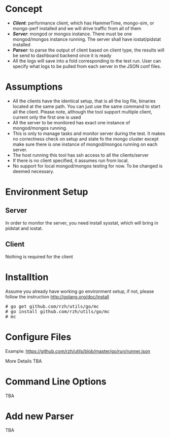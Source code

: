 # Concept
- _**Client**_: performance client, which has HammerTime, mongo-sim, or mongo-perf installed and we will drive traffic from all of them
- _**Server**_: mongod or mongos instance. There must be one mongod/mongos instance running. The server shall have iostat/pidstat installed
- _**Parser**_: to parse the output of client based on client type, the results will be send to dashboard backend once it is ready
- All the logs will save into a fold corresponding to the test run. User can specify what logs to be pulled from each server in the JSON conf files.

# Assumptions
- All the clients have the identical setup, that is all the log file, binaries located at the same path. You can just use the same command to start all the client. Please note, although the tool support multiple client, current only the first one is used
- All the server to be monitored has exact one instance of mongod/mongos running.
- This is only to manage tasks and monitor server during the test. It makes no correctness check on setup and state fo the mongo cluster except make sure there is one instance of mongod/mongos running on each server. 
- The host running this tool has ssh access to all the clients/server
- If there is no client specified, it assumes run from local. 
- No support for local mongod/mongos testing for now. To be changed is deemed necessary.

# Environment Setup
## Server

In order to monitor the server, you need install sysstat, which will bring in pidstat and iostat.

## Client

Nothing is required for the client

# Installtion

Assume you already have working go environment setup, if not, please follow the instruction http://golang.org/doc/install
<pre>
# go get github.com/rzh/utils/go/mc
# go install github.com/rzh/utils/go/mc
# mc
</pre>

# Configure Files
Example: https://github.com/rzh/utils/blob/master/go/run/runner.json

More Details TBA

# Command Line Options
TBA

# Add new Parser
TBA
